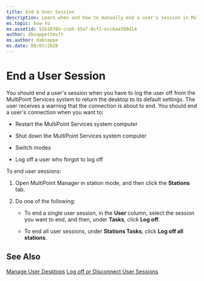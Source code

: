 ```yaml
---
title: End a User Session
description: Learn when and how to manually end a user's session in MultiPoint Services
ms.topic: how-to
ms.assetid: 51b1076b-cce5-45a7-8cf2-ecc6aa390d14
author: dknappettmsft
ms.author: daknappe
ms.date: 08/07/2020
---
```

# End a User Session
You should end a user's session when you have to log the user off from the MultiPoint Services system to return the desktop to its default settings. The user receives a warning that the connection is about to end. You should end a user's connection when you want to:

-   Restart the MultiPoint Services system computer

-   Shut down the MultiPoint Services system computer

-   Switch modes

-   Log off a user who forgot to log off

To end user sessions:

1.  Open MultiPoint Manager in station mode, and then click the **Stations** tab.

2.  Do one of the following:

    -   To end a single user session, in the **User** column, select the session you want to end, and then, under **Tasks**, click **Log off**.

    -   To end all user sessions, under **Stations Tasks**, click **Log off all stations**.

## See Also
[Manage User Desktops](manage-user-desktops-using-multipoint-dashboard.md)
[Log off or Disconnect User Sessions](Log-off-or-Disconnect-User-Sessions.md)
